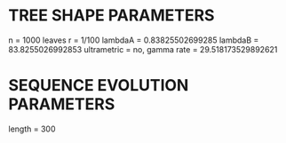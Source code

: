 # TREE SHAPE PARAMETERS
n           = 1000 leaves
r           = 1/100
lambdaA     = 0.83825502699285
lambdaB     = 83.8255026992853
ultrametric = no, gamma rate = 29.518173529892621

# SEQUENCE EVOLUTION PARAMETERS
length      = 300
